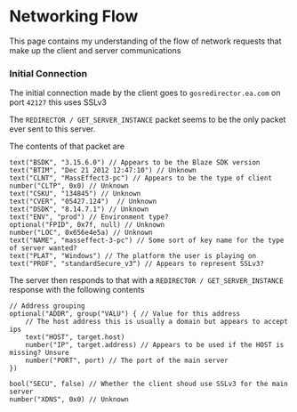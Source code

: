 # Networking Flow
This page contains my understanding of the flow of network requests that make up the client and server communications

### Initial Connection
The initial connection made by the client goes to `gosredirector.ea.com` on port `42127` this uses SSLv3

The `REDIRECTOR / GET_SERVER_INSTANCE` packet seems to be the only packet ever sent to this server.

The contents of that packet are
```
text("BSDK", "3.15.6.0") // Appears to be the Blaze SDK version
text("BTIM", "Dec 21 2012 12:47:10") // Unknown
text("CLNT", "MassEffect3-pc") // Appears to be the type of client
number("CLTP", 0x0) // Unknown
text("CSKU", "134845") // Unknown
text("CVER", "05427.124")  // Unknown
text("DSDK", "8.14.7.1") // Unknown
text("ENV", "prod") // Environment type?
optional("FPID", 0x7f, null) // Unknown
number("LOC", 0x656e4e5a) // Unknown
text("NAME", "masseffect-3-pc") // Some sort of key name for the type of server wanted?
text("PLAT", "Windows") // The platform the user is playing on
text("PROF", "standardSecure_v3") // Appears to represent SSLv3?
```

The server then responds to that with a `REDIRECTOR / GET_SERVER_INSTANCE` response with the following contents

```
// Address grouping
optional("ADDR", group("VALU") { // Value for this address
    // The host address this is usually a domain but appears to accept ips
    text("HOST", target.host)
    number("IP", target.address) // Appears to be used if the HOST is missing? Unsure 
    number("PORT", port) // The port of the main server
})

bool("SECU", false) // Whether the client shoud use SSLv3 for the main server
number("XDNS", 0x0) // Unknown
```